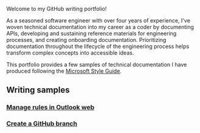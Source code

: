 Welcome to my GitHub writing portfolio! 

As a seasoned software engineer with over four years of experience, I've woven technical documentation into my career as a coder by documenting APIs, developing and sustaining reference materials for engineering processes, and creating onboarding documentation. Prioritizing documentation throughout the lifecycle of the engineering process helps transform complex concepts into accessible ideas.

This portfolio provides a few samples of technical documentation I have produced following the [Microsoft Style Guide](https://learn.microsoft.com/en-us/style-guide/welcome/).

## Writing samples 

### [Manage rules in Outlook web]()

### [Create a GitHub branch]()
